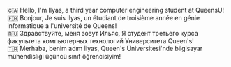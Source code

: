 <!---
Ilyas-Erdogan/Ilyas-Erdogan is a ✨ special ✨ repository because its `README.md` (this file) appears on your GitHub profile.
You can click the Preview link to take a look at your changes.
--->

:canada: Hello, I'm Ilyas, a third year computer engineering student at QueensU!
<br>
:fr: Bonjour, Je suis Ilyas, un étudiant de troisième année en génie informatique a l'université de Queens!
<br>
:ru: Здравствуйте, меня зовут Ильяс, Я студент третьего курса факультета компьютерных технологий Университета Queen's!
<br>
:tr: Merhaba, benim adım İlyas, Queen's Üniversitesi'nde bilgisayar mühendisliği üçüncü sınıf öğrencisiyim!
<br>
